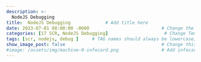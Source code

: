 ```yaml
---
description: >-
  NodeJS Debugging
title:  NodeJS Debugging             # Add title here
date: 2023-07-01 08:00:00 -0600                           # Change the date to match completion date
categories: [17 SCR, NodeJS Debugging]                     # Change Templates to Writeup
tags: [scr, nodejs, debug ]     # TAG names should always be lowercase; replace template with writeup, and add relevant tags
show_image_post: false                                    # Change this to true
#image: /assets/img/machine-0-infocard.png                # Add infocard image here for post preview image
---
```




